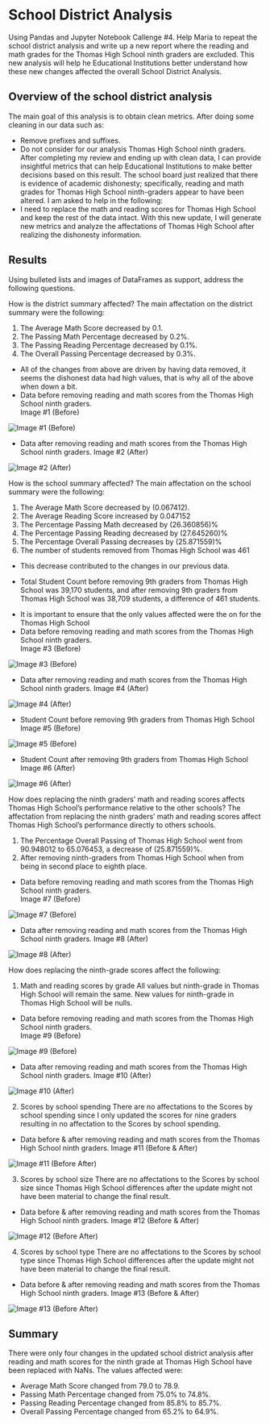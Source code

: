 # School District Analysis
Using Pandas and Jupyter Notebook
Callenge #4. Help Maria to repeat the school district analysis and write up a new report where the reading and math grades for the Thomas High School ninth graders are excluded. This new analysis will help he Educational Institutions better understand how these new changes affected the overall School District Analysis.

## Overview of the school district analysis
The main goal of this analysis is to obtain clean metrics. After doing some cleaning in our data such as:   
- Remove prefixes and suffixes.
- Do not consider for our analysis Thomas High School ninth graders. After completing my review and ending up with clean data, I can provide insightful metrics that can help Educational Institutions to make better decisions based on this result. The school board just realized that there is evidence of academic dishonesty; specifically, reading and math grades for Thomas High School ninth-graders appear to have been altered. I am asked to help in the following:
- I need to replace the math and reading scores for Thomas High School and keep the rest of the data intact. With this new update, I will generate new metrics and analyze the affectations of Thomas High School after realizing the dishonesty information.

## Results
Using bulleted lists and images of DataFrames as support, address the following questions.

How is the district summary affected?
The main affectation on the district summary were the following:
1. The Average Math Score decreased by 0.1.
2. The Passing Math Percentage decreased by 0.2%.
3. The Passing Reading Percentage decreased by 0.1%.
4. The Overall Passing Percentage decreased by 0.3%.
* All of the changes from above are driven by having data removed, it seems the dishonest data had high values, that is why all of the above when down a bit.
* Data before removing reading and math scores from the Thomas High School ninth graders.   
Image #1 (Before)

![Image #1 (Before)](https://user-images.githubusercontent.com/95668609/151647835-506623da-e7a0-4ee6-99d8-e5a10ec16363.png)

* Data after removing reading and math scores from the Thomas High School ninth graders.
Image #2 (After)

![Image #2 (After)](https://user-images.githubusercontent.com/95668609/151647839-b3cb06d8-c050-487c-9aa0-0ad799b35f97.png)

How is the school summary affected?
The main affectation on the school summary were the following:
1. The Average Math Score decreased by (0.067412).
2. The Average Reading Score increased by 0.047152 
3. The Percentage Passing Math decreased by (26.360856)%
4. The Percentage Passing Reading decreased by (27.645260)%
5. The Percentage Overall Passing decreases by (25.871559)%
6. The number of students removed from Thomas High School was 461
* This decrease contributed to the changes in our previous data.
- Total Student Count before removing 9th graders from Thomas High School was 39,170 students, and after removing 9th graders from Thomas High School was 38,709 students, a difference of 461 students.
* It is important to ensure that the only values affected were the on for the Thomas High School
* Data before removing reading and math scores from the Thomas High School ninth graders.   
Image #3 (Before)

![Image #3 (Before)](https://user-images.githubusercontent.com/95668609/151647845-e7cf2566-7674-4d5c-9312-226e19ebc34d.png)

* Data after removing reading and math scores from the Thomas High School ninth graders.
Image #4 (After)

![Image #4 (After)](https://user-images.githubusercontent.com/95668609/151647848-7a21a2ac-9b11-4454-9203-b11c7b6d99e6.png)

* Student Count before removing 9th graders from Thomas High School
Image #5 (Before)

![Image #5 (Before)](https://user-images.githubusercontent.com/95668609/151647854-512f4982-f959-4688-9a04-a1d8e9ac95a5.png)

* Student Count after removing 9th graders from Thomas High School
Image #6 (After)

![Image #6 (After)](https://user-images.githubusercontent.com/95668609/151647859-109acfc2-ec74-42bf-a24f-b286417a5a5c.png)

How does replacing the ninth graders’ math and reading scores affects Thomas High School’s performance relative to the other schools?
The affectation from replacing the ninth graders’ math and reading scores affect Thomas High School’s performance directly to others schools.
1. The Percentage Overall Passing of Thomas High School went from 90.948012 to 65.076453, a decrease of (25.871559)%.
2. After removing ninth-graders from Thomas High School when from being in second place to eighth place. 
* Data before removing reading and math scores from the Thomas High School ninth graders.   
Image #7 (Before)

![Image #7 (Before)](https://user-images.githubusercontent.com/95668609/151647861-9e6ff1d6-73df-440c-94f0-b284c86454ac.png)

* Data after removing reading and math scores from the Thomas High School ninth graders.
Image #8 (After)

![Image #8 (After)](https://user-images.githubusercontent.com/95668609/151647864-5f11d131-9216-4975-b946-61dad4c351f0.png)

How does replacing the ninth-grade scores affect the following:
1. Math and reading scores by grade
All values but ninth-grade in Thomas High School will remain the same.
New values for ninth-grade in Thomas High School will be nulls.
* Data before removing reading and math scores from the Thomas High School ninth graders.  
Image #9 (Before)

![Image #9 (Before)](https://user-images.githubusercontent.com/95668609/151647871-f41013b5-c400-46f9-9233-31b28dc55861.png)

* Data after removing reading and math scores from the Thomas High School ninth graders.
Image #10 (After)

![Image #10 (After)](https://user-images.githubusercontent.com/95668609/151647873-3c50b561-d262-41c5-a44c-c6b36a725e8c.png)

2. Scores by school spending
There are no affectations to the Scores by school spending since I only updated the scores for nine graders resulting in no affectation to the Scores by school spending.
* Data before & after removing reading and math scores from the Thomas High School ninth graders.
Image #11 (Before & After)

![Image #11 (Before   After)](https://user-images.githubusercontent.com/95668609/151647881-f14cd929-d049-4d93-a939-a24ce45cc372.png)

3. Scores by school size
There are no affectations to the Scores by school size since Thomas High School differences after the update might not have been material to change the final result.
* Data before & after removing reading and math scores from the Thomas High School ninth graders.
Image #12 (Before & After)

![Image #12 (Before   After)](https://user-images.githubusercontent.com/95668609/151647883-a1ed8ceb-bac1-4e8d-ac80-596962db6d93.png)

4. Scores by school type
There are no affectations to the Scores by school type since Thomas High School differences after the update might not have been material to change the final result.
* Data before & after removing reading and math scores from the Thomas High School ninth graders.
Image #13 (Before & After)

![Image #13 (Before   After)](https://user-images.githubusercontent.com/95668609/151647886-bb680234-2505-468b-983f-87d8f7cb9903.png)


## Summary
There were only four changes in the updated school district analysis after reading and math scores for the ninth grade at Thomas High School have been replaced with NaNs. The values affected were:
- Average Math Score changed from 79.0 to 78.9.
- Passing Math Percentage changed from 75.0% to 74.8%. 
- Passing Reading Percentage changed from 85.8% to 85.7%.
- Overall Passing Percentage changed from 65.2% to 64.9%.
